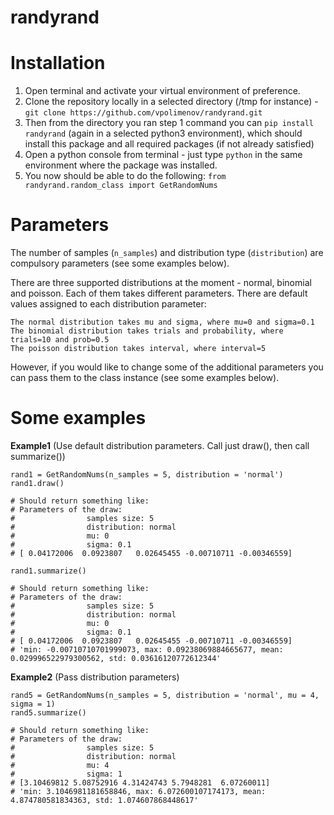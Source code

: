 # randyrand

# Installation

1. Open terminal and activate your virtual environment of preference.
2. Clone the repository locally in a selected directory (/tmp for instance) - `git clone https://github.com/vpolimenov/randyrand.git`
3. Then from the directory you ran step 1 command you can `pip install randyrand` (again in a selected python3 environment), which should install this package and all required packages (if not already satisfied)
4. Open a python console from terminal - just type `python` in the same environment where the package was installed.
5. You now should be able to do the following: `from randyrand.random_class import GetRandomNums`

# Parameters

The number of samples (`n_samples`) and distribution type (`distribution`) are compulsory parameters (see some examples below).

There are three supported distributions at the moment - normal, binomial and poisson. Each of them takes different parameters. There are default values assigned to each distribution parameter:

```
The normal distribution takes mu and sigma, where mu=0 and sigma=0.1
The binomial distribution takes trials and probability, where trials=10 and prob=0.5
The poisson distribution takes interval, where interval=5
```

However, if you would like to change some of the additional parameters you can pass them to the class instance (see some examples below).

# Some examples

**Example1**
(Use default distribution parameters. Call just draw(), then call summarize())
```
rand1 = GetRandomNums(n_samples = 5, distribution = 'normal')
rand1.draw()

# Should return something like:
# Parameters of the draw: 
#                samples size: 5 
#                distribution: normal 
#                mu: 0 
#                sigma: 0.1
# [ 0.04172006  0.0923807   0.02645455 -0.00710711 -0.00346559]

rand1.summarize()

# Should return something like:
# Parameters of the draw: 
#                samples size: 5 
#                distribution: normal 
#                mu: 0 
#                sigma: 0.1
# [ 0.04172006  0.0923807   0.02645455 -0.00710711 -0.00346559]
# 'min: -0.00710710701999073, max: 0.09238069884665677, mean: 0.029996522979300562, std: 0.03616120772612344'
```

**Example2**
(Pass distribution parameters)

```
rand5 = GetRandomNums(n_samples = 5, distribution = 'normal', mu = 4, sigma = 1)
rand5.summarize()

# Should return something like:
# Parameters of the draw: 
#                samples size: 5 
#                distribution: normal 
#                mu: 4 
#                sigma: 1
# [3.10469812 5.08752916 4.31424743 5.7948281  6.07260011]
# 'min: 3.1046981181658846, max: 6.072600107174173, mean: 4.874780581834363, std: 1.074607868448617'
```
